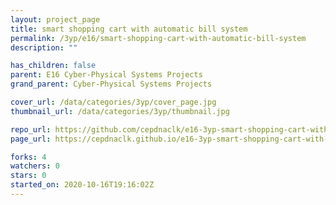 ```yaml
---
layout: project_page
title: smart shopping cart with automatic bill system
permalink: /3yp/e16/smart-shopping-cart-with-automatic-bill-system
description: ""

has_children: false
parent: E16 Cyber-Physical Systems Projects
grand_parent: Cyber-Physical Systems Projects

cover_url: /data/categories/3yp/cover_page.jpg
thumbnail_url: /data/categories/3yp/thumbnail.jpg

repo_url: https://github.com/cepdnaclk/e16-3yp-smart-shopping-cart-with-automatic-bill-system
page_url: https://cepdnaclk.github.io/e16-3yp-smart-shopping-cart-with-automatic-bill-system

forks: 4
watchers: 0
stars: 0
started_on: 2020-10-16T19:16:02Z
---
```




